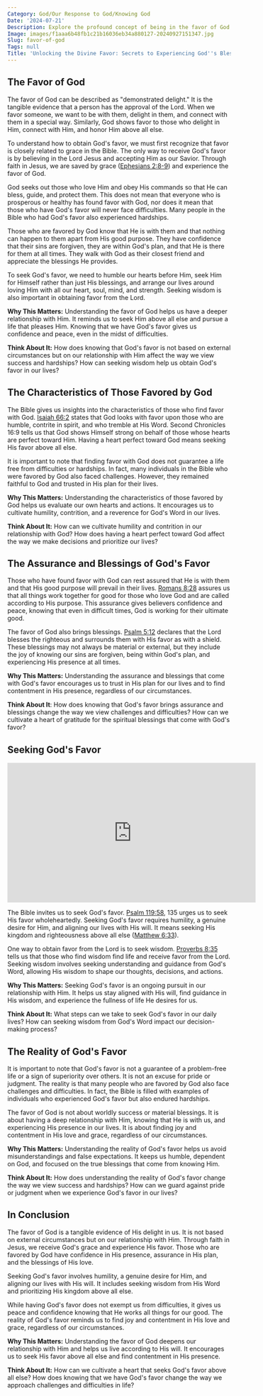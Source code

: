 ```yaml
---
Category: God/Our Response to God/Knowing God
Date: '2024-07-21'
Description: Explore the profound concept of being in the favor of God and how it impacts our lives in this enlightening article. Discover the blessings, guidance, and love that come with experiencing God's favor.
Image: images/f1aaa6b48fb1c21b16036eb34a880127-20240927151347.jpg
Slug: favor-of-god
Tags: null
Title: 'Unlocking the Divine Favor: Secrets to Experiencing God''s Blessings'
---
```


## The Favor of God

The favor of God can be described as "demonstrated delight." It is the tangible evidence that a person has the approval of the Lord. When we favor someone, we want to be with them, delight in them, and connect with them in a special way. Similarly, God shows favor to those who delight in Him, connect with Him, and honor Him above all else.

To understand how to obtain God's favor, we must first recognize that favor is closely related to grace in the Bible. The only way to receive God's favor is by believing in the Lord Jesus and accepting Him as our Savior. Through faith in Jesus, we are saved by grace ([Ephesians 2:8-9](https://www.bibleref.com/Ephesians/2/Ephesians-2-8.html)) and experience the favor of God.

God seeks out those who love Him and obey His commands so that He can bless, guide, and protect them. This does not mean that everyone who is prosperous or healthy has found favor with God, nor does it mean that those who have God's favor will never face difficulties. Many people in the Bible who had God's favor also experienced hardships.

Those who are favored by God know that He is with them and that nothing can happen to them apart from His good purpose. They have confidence that their sins are forgiven, they are within God's plan, and that He is there for them at all times. They walk with God as their closest friend and appreciate the blessings He provides.

To seek God's favor, we need to humble our hearts before Him, seek Him for Himself rather than just His blessings, and arrange our lives around loving Him with all our heart, soul, mind, and strength. Seeking wisdom is also important in obtaining favor from the Lord.

**Why This Matters:** Understanding the favor of God helps us have a deeper relationship with Him. It reminds us to seek Him above all else and pursue a life that pleases Him. Knowing that we have God's favor gives us confidence and peace, even in the midst of difficulties.

**Think About It:** How does knowing that God's favor is not based on external circumstances but on our relationship with Him affect the way we view success and hardships? How can seeking wisdom help us obtain God's favor in our lives?

## The Characteristics of Those Favored by God

The Bible gives us insights into the characteristics of those who find favor with God. [Isaiah 66:2](https://www.bibleref.com/Isaiah/66/Isaiah-66-2.html) states that God looks with favor upon those who are humble, contrite in spirit, and who tremble at His Word. Second Chronicles 16:9 tells us that God shows Himself strong on behalf of those whose hearts are perfect toward Him. Having a heart perfect toward God means seeking His favor above all else.

It is important to note that finding favor with God does not guarantee a life free from difficulties or hardships. In fact, many individuals in the Bible who were favored by God also faced challenges. However, they remained faithful to God and trusted in His plan for their lives.

**Why This Matters:** Understanding the characteristics of those favored by God helps us evaluate our own hearts and actions. It encourages us to cultivate humility, contrition, and a reverence for God's Word in our lives.

**Think About It:** How can we cultivate humility and contrition in our relationship with God? How does having a heart perfect toward God affect the way we make decisions and prioritize our lives?

## The Assurance and Blessings of God's Favor

Those who have found favor with God can rest assured that He is with them and that His good purpose will prevail in their lives. [Romans 8:28](https://www.bibleref.com/Romans/8/Romans-8-28.html) assures us that all things work together for good for those who love God and are called according to His purpose. This assurance gives believers confidence and peace, knowing that even in difficult times, God is working for their ultimate good.

The favor of God also brings blessings. [Psalm 5:12](https://www.bibleref.com/Psalm/5/Psalm-5-12.html) declares that the Lord blesses the righteous and surrounds them with His favor as with a shield. These blessings may not always be material or external, but they include the joy of knowing our sins are forgiven, being within God's plan, and experiencing His presence at all times. 

**Why This Matters:** Understanding the assurance and blessings that come with God's favor encourages us to trust in His plan for our lives and to find contentment in His presence, regardless of our circumstances.

**Think About It**: How does knowing that God's favor brings assurance and blessings change the way we view challenges and difficulties? How can we cultivate a heart of gratitude for the spiritual blessings that come with God's favor?

## Seeking God's Favor


<iframe width="560" height="315" src="https://www.youtube.com/embed/GCxx3bAtJ_w" frameborder="0" allow="autoplay; encrypted-media" allowfullscreen></iframe>


The Bible invites us to seek God's favor. [Psalm 119:58](https://www.bibleref.com/Psalm/119/Psalm-119-58.html), 135 urges us to seek His favor wholeheartedly. Seeking God's favor requires humility, a genuine desire for Him, and aligning our lives with His will. It means seeking His kingdom and righteousness above all else ([Matthew 6:33](https://www.bibleref.com/Matthew/6/Matthew-6-33.html)).

One way to obtain favor from the Lord is to seek wisdom. [Proverbs 8:35](https://www.bibleref.com/Proverbs/8/Proverbs-8-35.html) tells us that those who find wisdom find life and receive favor from the Lord. Seeking wisdom involves seeking understanding and guidance from God's Word, allowing His wisdom to shape our thoughts, decisions, and actions.

**Why This Matters:** Seeking God's favor is an ongoing pursuit in our relationship with Him. It helps us stay aligned with His will, find guidance in His wisdom, and experience the fullness of life He desires for us.

**Think About It:** What steps can we take to seek God's favor in our daily lives? How can seeking wisdom from God's Word impact our decision-making process?

## The Reality of God's Favor

It is important to note that God's favor is not a guarantee of a problem-free life or a sign of superiority over others. It is not an excuse for pride or judgment. The reality is that many people who are favored by God also face challenges and difficulties. In fact, the Bible is filled with examples of individuals who experienced God's favor but also endured hardships.

The favor of God is not about worldly success or material blessings. It is about having a deep relationship with Him, knowing that He is with us, and experiencing His presence in our lives. It is about finding joy and contentment in His love and grace, regardless of our circumstances.

**Why This Matters:** Understanding the reality of God's favor helps us avoid misunderstandings and false expectations. It keeps us humble, dependent on God, and focused on the true blessings that come from knowing Him.

**Think About It:** How does understanding the reality of God's favor change the way we view success and hardships? How can we guard against pride or judgment when we experience God's favor in our lives?

## In Conclusion

The favor of God is a tangible evidence of His delight in us. It is not based on external circumstances but on our relationship with Him. Through faith in Jesus, we receive God's grace and experience His favor. Those who are favored by God have confidence in His presence, assurance in His plan, and the blessings of His love.

Seeking God's favor involves humility, a genuine desire for Him, and aligning our lives with His will. It includes seeking wisdom from His Word and prioritizing His kingdom above all else.

While having God's favor does not exempt us from difficulties, it gives us peace and confidence knowing that He works all things for our good. The reality of God's favor reminds us to find joy and contentment in His love and grace, regardless of our circumstances.

**Why This Matters:** Understanding the favor of God deepens our relationship with Him and helps us live according to His will. It encourages us to seek His favor above all else and find contentment in His presence.

**Think About It:** How can we cultivate a heart that seeks God's favor above all else? How does knowing that we have God's favor change the way we approach challenges and difficulties in life?
